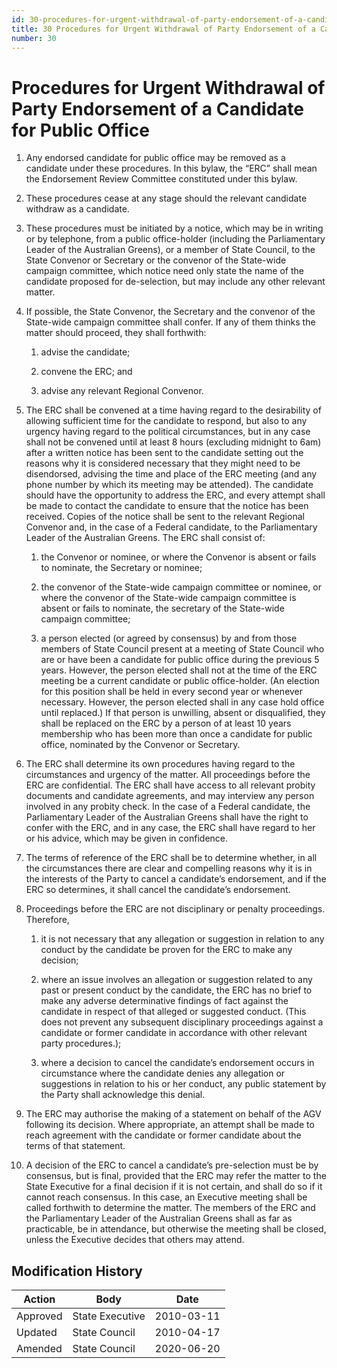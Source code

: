 ```yaml
---
id: 30-procedures-for-urgent-withdrawal-of-party-endorsement-of-a-candidate-for-public-office
title: 30 Procedures for Urgent Withdrawal of Party Endorsement of a Candidate for Public Office
number: 30
---
```

# Procedures for Urgent Withdrawal of Party Endorsement of a Candidate for Public Office

1.  Any endorsed candidate for public office may be removed as a
    candidate under these procedures. In this bylaw, the “ERC” shall
    mean the Endorsement Review Committee constituted under this bylaw.

2.  These procedures cease at any stage should the relevant candidate
    withdraw as a candidate.

3.  These procedures must be initiated by a notice, which may be in
    writing or by telephone, from a public office-holder (including the
    Parliamentary Leader of the Australian Greens), or a member of State
    Council, to the State Convenor or Secretary or the convenor of the
    State-wide campaign committee, which notice need only state the name
    of the candidate proposed for de-selection, but may include any
    other relevant matter.

4.  If possible, the State Convenor, the Secretary and the convenor of
    the State-wide campaign committee shall confer. If any of them
    thinks the matter should proceed, they shall forthwith:

    1.  advise the candidate;

    2.  convene the ERC; and

    3.  advise any relevant Regional Convenor.

5.  The ERC shall be convened at a time having regard to the
    desirability of allowing sufficient time for the candidate to
    respond, but also to any urgency having regard to the political
    circumstances, but in any case shall not be convened until at least
    8 hours (excluding midnight to 6am) after a written notice has been
    sent to the candidate setting out the reasons why it is considered
    necessary that they might need to be disendorsed, advising the time
    and place of the ERC meeting (and any phone number by which its
    meeting may be attended). The candidate should have the opportunity
    to address the ERC, and every attempt shall be made to contact the
    candidate to ensure that the notice has been received. Copies of the
    notice shall be sent to the relevant Regional Convenor and, in the
    case of a Federal candidate, to the Parliamentary Leader of the
    Australian Greens. The ERC shall consist of:

    1.  the Convenor or nominee, or where the Convenor is absent or
        fails to nominate, the Secretary or nominee;

    2.  the convenor of the State-wide campaign committee or nominee, or
        where the convenor of the State-wide campaign committee is
        absent or fails to nominate, the secretary of the State-wide
        campaign committee;

    3.  a person elected (or agreed by consensus) by and from those
        members of State Council present at a meeting of State Council
        who are or have been a candidate for public office during the
        previous 5 years. However, the person elected shall not at the
        time of the ERC meeting be a current candidate or public
        office-holder. (An election for this position shall be held in
        every second year or whenever necessary. However, the person
        elected shall in any case hold office until replaced.) If that
        person is unwilling, absent or disqualified, they shall be
        replaced on the ERC by a person of at least 10 years membership
        who has been more than once a candidate for public office,
        nominated by the Convenor or Secretary.

6.  The ERC shall determine its own procedures having regard to the
    circumstances and urgency of the matter. All proceedings before the
    ERC are confidential. The ERC shall have access to all relevant
    probity documents and candidate agreements, and may interview any
    person involved in any probity check. In the case of a Federal
    candidate, the Parliamentary Leader of the Australian Greens shall
    have the right to confer with the ERC, and in any case, the ERC
    shall have regard to her or his advice, which may be given in
    confidence.

7.  The terms of reference of the ERC shall be to determine whether, in
    all the circumstances there are clear and compelling reasons why it
    is in the interests of the Party to cancel a candidate’s
    endorsement, and if the ERC so determines, it shall cancel the
    candidate’s endorsement.

8.  Proceedings before the ERC are not disciplinary or penalty
    proceedings. Therefore,

    1.  it is not necessary that any allegation or suggestion in
        relation to any conduct by the candidate be proven for the ERC
        to make any decision;

    2.  where an issue involves an allegation or suggestion related to
        any past or present conduct by the candidate, the ERC has no
        brief to make any adverse determinative findings of fact against
        the candidate in respect of that alleged or suggested conduct.
        (This does not prevent any subsequent disciplinary proceedings
        against a candidate or former candidate in accordance with other
        relevant party procedures.);

    3.  where a decision to cancel the candidate’s endorsement occurs in
        circumstance where the candidate denies any allegation or
        suggestions in relation to his or her conduct, any public
        statement by the Party shall acknowledge this denial.

9.  The ERC may authorise the making of a statement on behalf of the AGV
    following its decision. Where appropriate, an attempt shall be made
    to reach agreement with the candidate or former candidate about the
    terms of that statement.

10. A decision of the ERC to cancel a candidate’s pre-selection must be
    by consensus, but is final, provided that the ERC may refer the
    matter to the State Executive for a final decision if it is not
    certain, and shall do so if it cannot reach consensus. In this case,
    an Executive meeting shall be called forthwith to determine the
    matter. The members of the ERC and the Parliamentary Leader of the
    Australian Greens shall as far as practicable, be in attendance, but
    otherwise the meeting shall be closed, unless the Executive decides
    that others may attend.


## Modification History

<table>
<colgroup>
<col style={{width: "31%"}} />
<col style={{width: "39%"}} />
<col style={{width: "29%"}} />
</colgroup>
<thead>
<tr className="header">
<th><strong>Action</strong></th>
<th><strong>Body</strong></th>
<th><strong>Date</strong></th>
</tr>
</thead>
<tbody>
<tr className="odd">
<td>Approved</td>
<td>State Executive</td>
<td>2010-03-11</td>
</tr>
<tr className="even">
<td>Updated</td>
<td>State Council</td>
<td>2010-04-17</td>
</tr>
<tr className="odd">
<td>Amended</td>
<td>State Council</td>
<td>2020-06-20</td>
</tr>
</tbody>
</table>